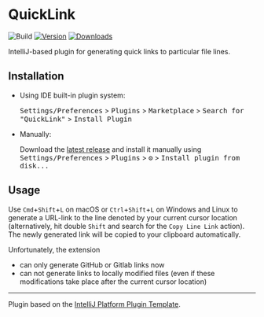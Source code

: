 # QuickLink

![Build](https://github.com/lunakoly/QuickLink/workflows/Build/badge.svg)
[![Version](https://img.shields.io/jetbrains/plugin/v/17287.svg)](https://plugins.jetbrains.com/plugin/17287)
[![Downloads](https://img.shields.io/jetbrains/plugin/d/17287.svg)](https://plugins.jetbrains.com/plugin/17287)

<!-- Plugin description -->

IntelliJ-based plugin for generating quick links to particular file lines.

<!-- Plugin description end -->

## Installation

- Using IDE built-in plugin system:
  
  <kbd>Settings/Preferences</kbd> > <kbd>Plugins</kbd> > <kbd>Marketplace</kbd> > <kbd>Search for "QuickLink"</kbd> >
  <kbd>Install Plugin</kbd>
  
- Manually:

  Download the [latest release](https://github.com/lunakoly/QuickLink/releases/latest) and install it manually using
  <kbd>Settings/Preferences</kbd> > <kbd>Plugins</kbd> > <kbd>⚙️</kbd> > <kbd>Install plugin from disk...</kbd>

## Usage

Use `Cmd`+`Shift`+`L` on macOS or `Ctrl`+`Shift`+`L` on Windows and Linux to generate a URL-link to the line
denoted by your current cursor location (alternatively, hit double `Shift` and search for the `Copy Line Link` action).
The newly generated link will be copied to your clipboard automatically.

Unfortunately, the extension
- can only generate GitHub or Gitlab links now
- can not generate links to locally modified files (even if these modifications take place after the current cursor location)

---
Plugin based on the [IntelliJ Platform Plugin Template][template].

[template]: https://github.com/JetBrains/intellij-platform-plugin-template
